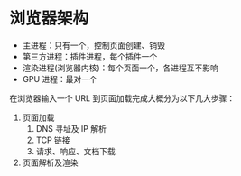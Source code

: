 # 浏览器架构

- 主进程：只有一个，控制页面创建、销毁
- 第三方进程：插件进程，每个插件一个
- 渲染进程(浏览器内核)：每个页面一个，各进程互不影响
- GPU 进程：最对一个

在浏览器输入一个 URL 到页面加载完成大概分为以下几大步骤：

1. 页面加载
   1. DNS 寻址及 IP 解析
   2. TCP 链接
   3. 请求、响应、文档下载
2. 页面解析及渲染
